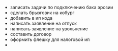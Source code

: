 * записать задачи по подключению бака эрозии
* сделать брызговик на кобург
* добавить в ип кода
* написать заявление на отпуск
* написать заявление на увольнение
* составить договор 
* оформить флешку для налоговой ип
* 